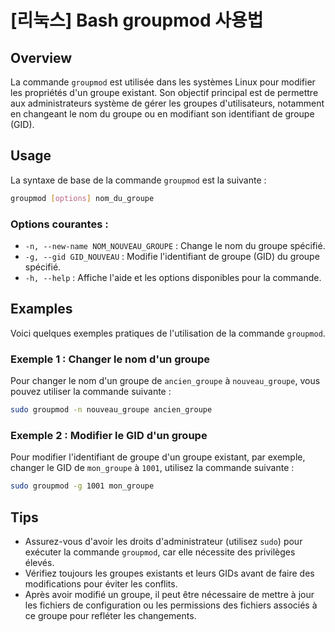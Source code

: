 # [리눅스] Bash groupmod 사용법

## Overview
La commande `groupmod` est utilisée dans les systèmes Linux pour modifier les propriétés d'un groupe existant. Son objectif principal est de permettre aux administrateurs système de gérer les groupes d'utilisateurs, notamment en changeant le nom du groupe ou en modifiant son identifiant de groupe (GID).

## Usage
La syntaxe de base de la commande `groupmod` est la suivante :

```bash
groupmod [options] nom_du_groupe
```

### Options courantes :
- `-n, --new-name NOM_NOUVEAU_GROUPE` : Change le nom du groupe spécifié.
- `-g, --gid GID_NOUVEAU` : Modifie l'identifiant de groupe (GID) du groupe spécifié.
- `-h, --help` : Affiche l'aide et les options disponibles pour la commande.

## Examples
Voici quelques exemples pratiques de l'utilisation de la commande `groupmod`.

### Exemple 1 : Changer le nom d'un groupe
Pour changer le nom d'un groupe de `ancien_groupe` à `nouveau_groupe`, vous pouvez utiliser la commande suivante :

```bash
sudo groupmod -n nouveau_groupe ancien_groupe
```

### Exemple 2 : Modifier le GID d'un groupe
Pour modifier l'identifiant de groupe d'un groupe existant, par exemple, changer le GID de `mon_groupe` à `1001`, utilisez la commande suivante :

```bash
sudo groupmod -g 1001 mon_groupe
```

## Tips
- Assurez-vous d'avoir les droits d'administrateur (utilisez `sudo`) pour exécuter la commande `groupmod`, car elle nécessite des privilèges élevés.
- Vérifiez toujours les groupes existants et leurs GIDs avant de faire des modifications pour éviter les conflits.
- Après avoir modifié un groupe, il peut être nécessaire de mettre à jour les fichiers de configuration ou les permissions des fichiers associés à ce groupe pour refléter les changements.